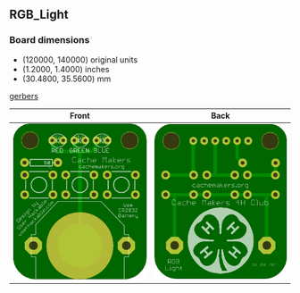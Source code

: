 ## RGB_Light 


### Board dimensions

* (120000, 140000) original units
* (1.2000, 1.4000) inches
* (30.4800, 35.5600) mm

[gerbers](%*_gerber.zip)


| Front | Back |
| --- | --- |
| ![Front](RGB_Light.png) | ![Back](RGB_Light_back.png) |


